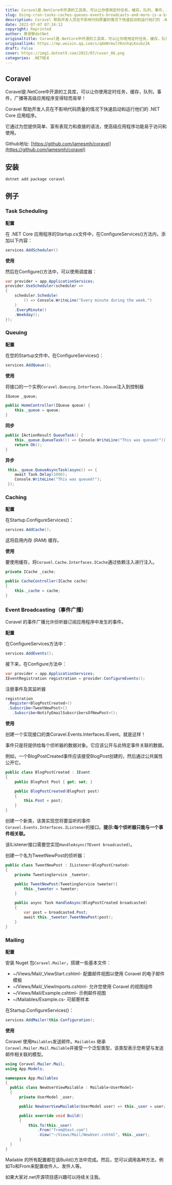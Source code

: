 ```yaml
---
title: Coravel是.NetCore中开源的工具库，可以让你使用定时任务，缓存，队列，事件，广播等高级应用程序变得轻而易举！
slug: Using-cron-tasks-caches-queues-events-broadcasts-and-more-is-a-breeze-with-Coravel
description: Coravel 帮助开发人员在不影响代码质量的情况下快速启动和运行他们的 .NET Core 应用程序。
date: 2022-07-07 07:34:12
copyright: Reprinted
author: 黑哥聊dotNet
originaltitle: Coravel是.NetCore中开源的工具库，可以让你使用定时任务，缓存，队列，事件，广播等高级应用程序变得轻而易举！
originallink: https://mp.weixin.qq.com/s/q6mNrmulYKnnhqLKxubz2A
draft: False
cover: https://img1.dotnet9.com/2022/07/cover_06.png
categories: .NET相关
---
```


## Coravel

Coravel是.NetCore中开源的工具库，可以让你使用定时任务，缓存，队列，事件，广播等高级应用程序变得轻而易举！

Coravel 帮助开发人员在不影响代码质量的情况下快速启动和运行他们的 .NET Core 应用程序。

它通过为您提供简单、富有表现力和直接的语法，使高级应用程序功能易于访问和使用。

Github地址: [https://github.com/jamesmh/coravel](https://github.com/jamesmh/coravel)

## 安装

```shell
dotnet add package coravel
```

## 例子

### Task Scheduling

**配置**

在 .NET Core 应用程序的Startup.cs文件中，在ConfigureServices()方法内，添加以下内容：

```csharp
services.AddScheduler()
```

**使用**

然后在Configure()方法中，可以使用调度器：

```csharp
var provider = app.ApplicationServices;
provider.UseScheduler(scheduler =>
{
    scheduler.Schedule(
        () => Console.WriteLine("Every minute during the week.")
    )
    .EveryMinute()
    .Weekday();
});
```

### Queuing

**配置**

在您的Startup文件中，在ConfigureServices()：

```csharp
services.AddQueue();
```

**使用**

将接口的一个实例`Coravel.Queuing.Interfaces.IQueue`注入到控制器

```csharp
IQueue _queue;

public HomeController(IQueue queue) {
    this._queue = queue;
}
```

**同步**

```csharp
public IActionResult QueueTask() {
    this._queue.QueueTask(() => Console.WriteLine("This was queued!"));
    return Ok();
}
```

**异步**

```csharp
 this._queue.QueueAsyncTask(async() => {
    await Task.Delay(1000);
    Console.WriteLine("This was queued!");
 });
```

### Caching

**配置**

在Startup.ConfigureServices()：

```csharp
services.AddCache();
```

这将启用内存 (RAM) 缓存。

**使用**

要使用缓存，将`Coravel.Cache.Interfaces.ICache`通过依赖注入进行注入。

```csharp
private ICache _cache;

public CacheController(ICache cache)
{
    this._cache = cache;
}
```

### Event Broadcasting（事件广播）

Coravel 的事件广播允许侦听器订阅应用程序中发生的事件。

**配置**

在ConfigureServices方法中：

```csharp
services.AddEvents();
```

接下来，在Configure方法中：

```csharp
var provider = app.ApplicationServices;
IEventRegistration registration = provider.ConfigureEvents();
```

注册事件及其监听器

```csharp
registration
 .Register<BlogPostCreated>()
 .Subscribe<TweetNewPost>()
   .Subscribe<NotifyEmailSubscribersOfNewPost>();
```

**使用**

创建一个实现接口的类Coravel.Events.Interfaces.IEvent。就是这样！

事件只是将提供给每个侦听器的数据对象。它应该公开与此特定事件关联的数据。

例如，一个BlogPostCreated事件应该接受BlogPost创建的，然后通过公共属性公开它。

```csharp
public class BlogPostCreated : IEvent
{
    public BlogPost Post { get; set; }

    public BlogPostCreated(BlogPost post)
    {
        this.Post = post;
    }
}
```

创建一个新类，该类实现您将要监听的事件`Coravel.Events.Interfaces.IListener`的接口。**提示:每个侦听器只能与一个事件相关联。**

该IListener接口需要您实现`HandleAsync(TEvent broadcasted)`。

创建一个名为TweetNewPost的侦听器：

```csharp
public class TweetNewPost : IListener<BlogPostCreated>
{
    private TweetingService _tweeter;

    public TweetNewPost(TweetingService tweeter){
        this._tweeter = tweeter;
    }

    public async Task HandleAsync(BlogPostCreated broadcasted)
    {
        var post = broadcasted.Post;
        await this._tweeter.TweetNewPost(post);
    }
}
```

### Mailing

**配置**

安装 Nuget 包`Coravel.Mailer`，搭建一些基本文件：

- ~/Views/Mail/_ViewStart.cshtml- 配置邮件视图以使用 Coravel 的电子邮件模板
- ~/Views/Mail/_ViewImports.cshtml- 允许您使用 Coravel 的视图组件 
- ~/Views/Mail/Example.cshtml- 示例邮件视图
- ~/Mailables/Example.cs- 可邮寄样本

在Startup.ConfigureServices()：

```csharp
services.AddMailer(this.Configuration); 
```

**使用**

Coravel 使用`Mailables`发送邮件。`Mailables` 继承`Coravel.Mailer.Mail.Mailable`并接受一个泛型类型，该类型表示您希望与发送邮件相关联的模型。

```csharp
using Coravel.Mailer.Mail;
using App.Models;

namespace App.Mailables
{
  public class NewUserViewMailable : Mailable<UserModel>
  {
      private UserModel _user;

      public NewUserViewMailable(UserModel user) => this._user = user;

      public override void Build()
      {
          this.To(this._user)
              .From("from@test.com")
              .View("~/Views/Mail/NewUser.cshtml", this._user);
      }
  }
}
```

Mailable 的所有配置都在该Build()方法中完成。然后，您可以调用各种方法，例如To和From来配置收件人、发件人等。

如果大家对.net开源项目感兴趣可以持续关注我。